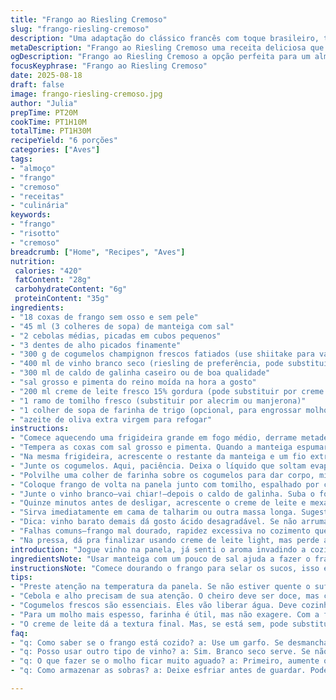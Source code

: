 ```yaml
---
title: "Frango ao Riesling Cremoso"
slug: "frango-riesling-cremoso"
description: "Uma adaptação do clássico francês com toque brasileiro, troca parte dos ingredientes para manter sabor e textura únicos. Frango cozido até ficar macio, envolto em molho cremoso com fundo aromático do vinho riesling e caldo. Cogumelos frescos usados para sabor terroso, mas acompanhados de tomilho para frescor. Preparação flexível, focando nos sinais visuais e sensoriais para evitar erros comuns, como molho aguado ou frango seco."
metaDescription: "Frango ao Riesling Cremoso uma receita deliciosa que combina o clássico francês com a cozinha brasileira"
ogDescription: "Frango ao Riesling Cremoso a opção perfeita para um almoço aconchegante e saboroso com um toque especial"
focusKeyphrase: "Frango ao Riesling Cremoso"
date: 2025-08-18
draft: false
image: frango-riesling-cremoso.jpg
author: "Julia"
prepTime: PT20M
cookTime: PT1H10M
totalTime: PT1H30M
recipeYield: "6 porções"
categories: ["Aves"]
tags:
- "almoço"
- "frango"
- "cremoso"
- "receitas"
- "culinária"
keywords:
- "frango"
- "risotto"
- "cremoso"
breadcrumb: ["Home", "Recipes", "Aves"]
nutrition: 
 calories: "420"
 fatContent: "28g"
 carbohydrateContent: "6g"
 proteinContent: "35g"
ingredients:
- "18 coxas de frango sem osso e sem pele"
- "45 ml (3 colheres de sopa) de manteiga com sal"
- "2 cebolas médias, picadas em cubos pequenos"
- "3 dentes de alho picados finamente"
- "300 g de cogumelos champignon frescos fatiados (use shiitake para variação)"
- "400 ml de vinho branco seco (riesling de preferência, pode substituir por vinho verde brasileiro)"
- "300 ml de caldo de galinha caseiro ou de boa qualidade"
- "sal grosso e pimenta do reino moída na hora a gosto"
- "200 ml creme de leite fresco 15% gordura (pode substituir por creme de leite de coco para versão sem lactose)"
- "1 ramo de tomilho fresco (substituir por alecrim ou manjerona)"
- "1 colher de sopa de farinha de trigo (opcional, para engrossar molho)"
- "azeite de oliva extra virgem para refogar"
instructions:
- "Comece aquecendo uma frigideira grande em fogo médio, derrame metade da manteiga e um fio de azeite para evitar que queime."
- "Tempera as coxas com sal grosso e pimenta. Quando a manteiga espumar e estiver dourada, coloque o frango e doure com pele para baixo (se a pele estiver, senão direto). Quer selar de ambos os lados, uns 4 minutos, até pegar cor. Retire e reserve, frango vai continuar cozinhando no molho depois."
- "Na mesma frigideira, acrescente o restante da manteiga e um fio extra de azeite. Coloque cebola e alho primeiro, refogando até a cebola ficar translúcida e começando a dourar nas bordas—cheiro intenso, doce. O alho não pode queimar, senão amarga."
- "Junte os cogumelos. Aqui, paciência. Deixa o líquido que soltam evaporar, mexa de vez em quando. Vai reduzir e os cogumelos vão dar aquela cor dourada que traz sabor complexo."
- "Polvilhe uma colher de farinha sobre os cogumelos para dar corpo, misture rápido para não empelotar. Essa é a acertada pra evitar molho ralo, principalmente se o caldo for mais líquido."
- "Coloque frango de volta na panela junto com tomilho, espalhado por cima para liberar aroma."
- "Junte o vinho branco—vai chiar!—depois o caldo de galinha. Suba o fogo até começar a fervura lenta, reduza para fogo baixo, panela semi-tampada. Deixe cozinhando por cerca de 1 hora, mexa ocasionalmente, verificando o ponto da carne. Deve ficar macia, quase desmanchando ao toque do garfo."
- "Quinze minutos antes de desligar, acrescente o creme de leite e mexa lentamente. Ajuste sal e pimenta. Agora o molho ganha aquela textura aveludada e untuosa. Se quiser mais espesso, aumente fogo só no final, mexendo até reduzir um pouco."
- "Sirva imediatamente em cama de talharim ou outra massa longa. Sugestão: um toque de salsinha fresca picada na hora para equilibrar o peso do prato."
- "Dica: vinho barato demais dá gosto ácido desagradável. Se não arrumar riesling, vale vinho branco seco brasileiro, vinho verde é bom substituto."
- "Falhas comuns—frango mal dourado, rapidez excessiva no cozimento que resseca, molho aguado por falta de redução correta ou farinha. Não ignore cheiro e textura, esses sinais são sua assinatura."
- "Na pressa, dá pra finalizar usando creme de leite light, mas perde aquela pegada cremosa que só creme fresco tem. Outra saída: trocar cogumelos champignon por shiitake mais firmes que mantêm textura sob cozimento longo."
introduction: "Jogue vinho na panela, já senti o aroma invadindo a cozinha. Frango nesse molho traz conforto, lembra almoço de domingo com um leve toque francês, mas sem frescura. Quem fez sabe que o segredo está na paciência pra criar molho cremoso, no dourado certo do frango, e no cuidado pra não queimar alho e cebola. Já tentei usar partes do frango com osso, mas achei que coração do prato e praticidade ficam na coxa limpa. Riesling vai na medida certa, nem muito forte nem fraco, destacando o conjunto. Um toque de tomilho muda tudo, só não pode faltar."
ingredientsNote: "Usar manteiga com um pouco de sal ajuda a fazer o frango dourar sem secar, azeite evita que a manteiga queime rápido. Cebola bem picada, quase desmanchando, traz doçura que combate a acidez do vinho. Cogumelos precisam estar frescos, congelados dão água demais e não douram bem. Substituição de cogumelos pode dar personalização ao prato conforme o que tem na feira. Caldo caseiro é sempre melhor para profundidade, mas caldo industrial de qualidade quebra o galho numa emergência. Creme fresco promove cremosidade, versão vegetal deixa o prato mais leve e acessível a todos. Tomilho fresco realça o sabor junto ao vinho, mas alecrim ou hortelã também funcionam para quem busca variações."
instructionsNote: "Comece dourando o frango para selar os sucos, isso é crucial pra evitar carne seca. Ao refogar cebola e alho, preste atenção no aroma para não deixar queimar, sinal de atenção na cozinha. Cozinhar os cogumelos até líquido evaporar transforma o sabor e impede molho aguado. Farinha ajuda a espessar sem precisar reduzir demais o líquido, assim mantém textura agradável e sabor concentrado. À medida que o vinho e caldo cozinham, frango absorve aroma, fica suculento, além de incorporar cremosidade ao molho na etapa final. Mexa ocasionalmente, troque o ponto quando notar que o molho engrossou e frango está macio. Guarde o que sobrar num recipiente fechado, reaquecido lentamente, mantém a consistência."
tips:
- "Preste atenção na temperatura da panela. Se não estiver quente o suficiente, o frango não vai dourar. Não tenha pressa. Frango bem dourado traz sabor e suculência. A manteiga deve espumar, mas não queimar. Isso faz diferença."
- "Cebola e alho precisam de sua atenção. O cheiro deve ser doce, mas cuidado para não queimar. Isso estraga o prato todo. Caso aconteça, jogue fora e comece de novo. Pode ajustar com caldo alternativo ou até vinho."
- "Cogumelos frescos são essenciais. Eles vão liberar água. Deve cozinhar até evaporar bem, dourar de verdade. Se estiverem congelados, o líquido excessivo compromete tudo. Alternativa? Use shitake, menos água e mantém a textura."
- "Para um molho mais espesso, farinha é útil, mas não exagere. Com a farinha, mexa bem, ou empelota. Deve ficar bem misturado. Se o molho não engrossa, foca na redução. Aumente o fogo no final e mexa."
- "O creme de leite dá a textura final. Mas, se está sem, pode substituir por leite de coco. Não será igual, mas vai funcionar. Um pouquinho de salsinha fresca no final dá frescor ao prato. Pode usar o que tiver em casa."
faq:
- "q: Como saber se o frango está cozido? a: Use um garfo. Se desmanchar, tá bom. Se não, precisa de mais tempo. Olho no cheiro. Tem que ser ótimo."
- "q: Posso usar outro tipo de vinho? a: Sim. Branco seco serve. Se não tem riesling, veja se tem vinho verde. Mas vinho barato pode amargar o prato."
- "q: O que fazer se o molho ficar muito aguado? a: Primeiro, aumente o fogo e mexa. Se não funcionar, adicione um pouco de farinha. É arriscado, mas pode consertar."
- "q: Como armazenar as sobras? a: Deixe esfriar antes de guardar. Pode usar um potinho bem fechado. Reaqueça lentamente no fogo ou no micro-ondas. Melhora com tempo."

---
```

